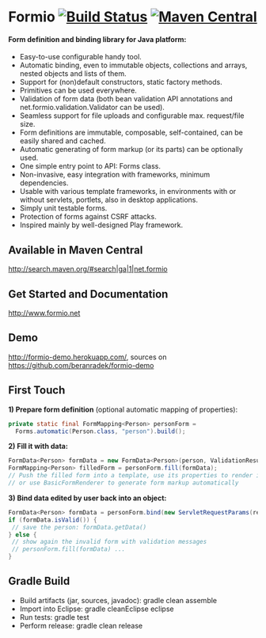 # Formio  [![Build Status](https://travis-ci.org/beranradek/formio.svg?branch=master)](https://travis-ci.org/beranradek/formio) [![Maven Central](https://maven-badges.herokuapp.com/maven-central/net.formio/formio/badge.svg)](http://search.maven.org/#search%7Cga%7C1%7Cnet.formio)


#### Form definition and binding library for Java platform:
* Easy-to-use configurable handy tool.
* Automatic binding, even to immutable objects, collections and arrays, nested objects and lists of them.
* Support for (non)default constructors, static factory methods.
* Primitives can be used everywhere.
* Validation of form data (both bean validation API annotations and net.formio.validation.Validator can be used).
* Seamless support for file uploads and configurable max. request/file size.
* Form definitions are immutable, composable, self-contained, can be easily shared and cached.
* Automatic generating of form markup (or its parts) can be optionally used.
* One simple entry point to API: Forms class.
* Non-invasive, easy integration with frameworks, minimum dependencies.
* Usable with various template frameworks, in environments with or without servlets, portlets, also in desktop applications.
* Simply unit testable forms.
* Protection of forms against CSRF attacks.
* Inspired mainly by well-designed Play framework.

## Available in Maven Central

http://search.maven.org/#search|ga|1|net.formio

## Get Started and Documentation

http://www.formio.net

## Demo

http://formio-demo.herokuapp.com/, sources on https://github.com/beranradek/formio-demo

## First Touch

**1) Prepare form definition** (optional automatic mapping of properties):
```java
private static final FormMapping<Person> personForm =
  Forms.automatic(Person.class, "person").build();
```

**2) Fill it with data:**
```java
FormData<Person> formData = new FormData<Person>(person, ValidationResult.empty);
FormMapping<Person> filledForm = personForm.fill(formData);
// Push the filled form into a template, use its properties to render it; 
// or use BasicFormRenderer to generate form markup automatically
```

**3) Bind data edited by user back into an object:**
 ```java
FormData<Person> formData = personForm.bind(new ServletRequestParams(request));
if (formData.isValid()) {
  // save the person: formData.getData()
} else {
  // show again the invalid form with validation messages
  // personForm.fill(formData) ...
}
 ```

## Gradle Build

* Build artifacts (jar, sources, javadoc): gradle clean assemble
* Import into Eclipse: gradle cleanEclipse eclipse
* Run tests: gradle test
* Perform release: gradle clean release
